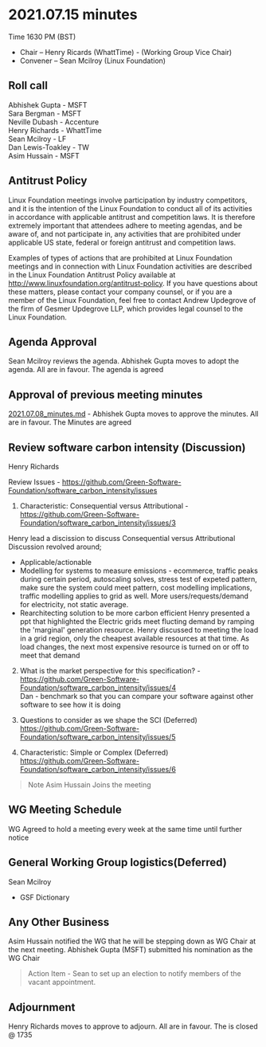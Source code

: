 # 2021.07.15 minutes
Time 1630 PM (BST)

- Chair – Henry Ricards (WhattTime) - (Working Group Vice Chair)
- Convener – Sean Mcilroy (Linux Foundation)
  
## Roll call
Abhishek Gupta - MSFT <br>
Sara Bergman - MSFT <br>
Neville Dubash - Accenture <br>
Henry Richards - WhattTime <br>
Sean Mcilroy - LF <br>
Dan Lewis-Toakley - TW <br>
Asim Hussain - MSFT <br>
  
## Antitrust Policy
Linux Foundation meetings involve participation by industry competitors, and it is the intention of the Linux Foundation to conduct 
all of its activities in accordance with applicable antitrust and competition laws. 
It is therefore extremely important that attendees adhere to meeting agendas, and be aware of, and not participate in, any activities 
that are prohibited under applicable US state, federal or foreign antitrust and competition laws.

Examples of types of actions that are prohibited at Linux Foundation meetings and in connection with Linux Foundation activities are 
described in the Linux Foundation Antitrust Policy available at http://www.linuxfoundation.org/antitrust-policy. 
If you have questions about these matters, please contact your company counsel, or if you are a member of the Linux Foundation, 
feel free to contact Andrew Updegrove of the firm of Gesmer Updegrove LLP, which provides legal counsel to the Linux Foundation.
  
## Agenda Approval
Sean Mcilroy reviews the agenda. Abhishek Gupta moves to adopt the agenda. All are in favour. The agenda is agreed
  
## Approval of previous meeting minutes
[2021.07.08_minutes.md](https://github.com/Green-Software-Foundation/standards_wg/blob/main/Agenda_Minutes/2021.07.08_minutes.md) - Abhishek Gupta moves to approve the minutes. All are in favour. The Minutes are agreed

## Review software carbon intensity (Discussion)
Henry Richards
 
 Review Issues - https://github.com/Green-Software-Foundation/software_carbon_intensity/issues
 
1. Characteristic: Consequential versus Attributional - https://github.com/Green-Software-Foundation/software_carbon_intensity/issues/3 
 
 Henry lead a discission to discuss Consequential versus Attributional 
Discussion revolved around;
  - Applicable/actionable
  - Modelling for systems to measure emissions - ecommerce, traffic peaks during certain period, autoscaling solves, stress test of expeted pattern, make sure the system could meet pattern, cost modelling implications, traffic modelling applies to grid as well. More users/requests/demand for electricity, not static average. 
  - Rearchitecting solution to be more carbon efficient 
 Henry presented a ppt that highlighted the Electric grids meet flucting demand by ramping the 'marginal' generation resource. Henry discussed to meeting the load in a grid region, only the cheapest available resources at that time. As load changes, the next most expensive resource is turned on or off to meet that demand
  
  
2. What is the market perspective for this specification? - https://github.com/Green-Software-Foundation/software_carbon_intensity/issues/4 <br>
Dan - benchmark so that you can compare your software against other software to see how it is doing
 
3. Questions to consider as we shape the SCI (Deferred)<br>
  https://github.com/Green-Software-Foundation/software_carbon_intensity/issues/5

4. Characteristic: Simple or Complex (Deferred) <br> 
  https://github.com/Green-Software-Foundation/software_carbon_intensity/issues/6

> Note Asim Hussain Joins the meeting

## WG Meeting Schedule
WG Agreed to hold a meeting every week at the same time until further notice

## General Working Group logistics(Deferred)
Sean Mcilroy
- GSF Dictionary

## Any Other Business
Asim Hussain notified the WG that he will be stepping down as WG Chair at the next meeting.
Abhishek Gupta (MSFT) submitted his nomination as the WG Chair

> Action Item - Sean to set up an election to notify members of the vacant appointment.

## Adjournment
Henry Richards moves to approve to adjourn. All are in favour. The is closed @ 1735
